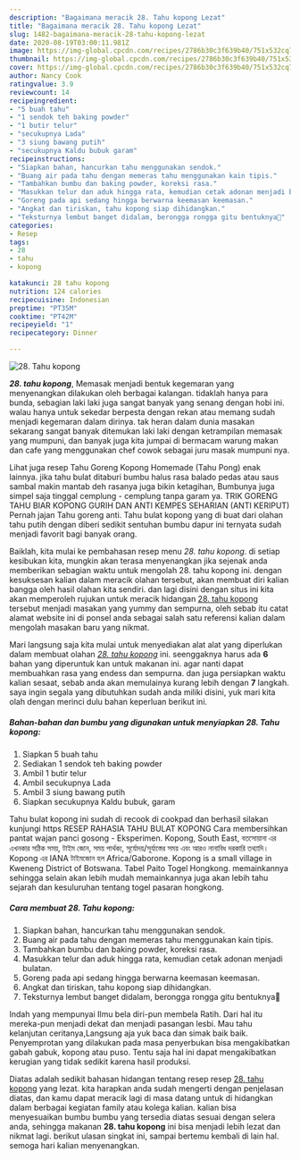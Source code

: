 ```yaml
---
description: "Bagaimana meracik 28. Tahu kopong Lezat"
title: "Bagaimana meracik 28. Tahu kopong Lezat"
slug: 1482-bagaimana-meracik-28-tahu-kopong-lezat
date: 2020-08-19T03:00:11.981Z
image: https://img-global.cpcdn.com/recipes/2786b30c3f639b40/751x532cq70/28-tahu-kopong-foto-resep-utama.jpg
thumbnail: https://img-global.cpcdn.com/recipes/2786b30c3f639b40/751x532cq70/28-tahu-kopong-foto-resep-utama.jpg
cover: https://img-global.cpcdn.com/recipes/2786b30c3f639b40/751x532cq70/28-tahu-kopong-foto-resep-utama.jpg
author: Nancy Cook
ratingvalue: 3.9
reviewcount: 14
recipeingredient:
- "5 buah tahu"
- "1 sendok teh baking powder"
- "1 butir telur"
- "secukupnya Lada"
- "3 siung bawang putih"
- "secukupnya Kaldu bubuk garam"
recipeinstructions:
- "Siapkan bahan, hancurkan tahu menggunakan sendok."
- "Buang air pada tahu dengan memeras tahu menggunakan kain tipis."
- "Tambahkan bumbu dan baking powder, koreksi rasa."
- "Masukkan telur dan aduk hingga rata, kemudian cetak adonan menjadi bulatan."
- "Goreng pada api sedang hingga berwarna keemasan keemasan."
- "Angkat dan tiriskan, tahu kopong siap dihidangkan."
- "Teksturnya lembut banget didalam, berongga rongga gitu bentuknya🤤"
categories:
- Resep
tags:
- 28
- tahu
- kopong

katakunci: 28 tahu kopong 
nutrition: 124 calories
recipecuisine: Indonesian
preptime: "PT35M"
cooktime: "PT42M"
recipeyield: "1"
recipecategory: Dinner

---
```



![28. Tahu kopong](https://img-global.cpcdn.com/recipes/2786b30c3f639b40/751x532cq70/28-tahu-kopong-foto-resep-utama.jpg)

<b><i>28. tahu kopong</i></b>, Memasak menjadi bentuk kegemaran yang menyenangkan dilakukan oleh berbagai kalangan. tidaklah hanya para bunda, sebagian laki laki juga sangat banyak yang senang dengan hobi ini. walau hanya untuk sekedar berpesta dengan rekan atau memang sudah menjadi kegemaran dalam dirinya. tak heran dalam dunia masakan sekarang sangat banyak ditemukan laki laki dengan ketrampilan memasak yang mumpuni, dan banyak juga kita jumpai di bermacam warung makan dan cafe yang menggunakan chef cowok sebagai juru masak mumpuni nya.

Lihat juga resep Tahu Goreng Kopong Homemade (Tahu Pong) enak lainnya. jika tahu bulat ditaburi bumbu halus rasa balado pedas atau saus sambal makin mantab deh rasanya juga bikin ketagihan, Bumbunya juga simpel saja tinggal cemplung - cemplung tanpa garam ya. TRIK GORENG TAHU BIAR KOPONG GURIH DAN ANTI KEMPES SEHARIAN (ANTI KERIPUT) Pernah jajan Tahu goreng anti. Tahu bulat kopong yang di buat dari olahan tahu putih dengan diberi sedikit sentuhan bumbu dapur ini ternyata sudah menjadi favorit bagi banyak orang.

Baiklah, kita mulai ke pembahasan resep menu <i>28. tahu kopong</i>. di setiap kesibukan kita, mungkin akan terasa menyenangkan jika sejenak anda memberikan sebagian waktu untuk mengolah 28. tahu kopong ini. dengan kesuksesan kalian dalam meracik olahan tersebut, akan membuat diri kalian bangga oleh hasil olahan kita sendiri. dan lagi disini dengan situs ini kita akan memperoleh rujukan untuk meracik hidangan <u>28. tahu kopong</u> tersebut menjadi masakan yang yummy dan sempurna, oleh sebab itu catat alamat website ini di ponsel anda sebagai salah satu referensi kalian dalam mengolah masakan baru yang nikmat.


Mari langsung saja kita mulai untuk menyediakan alat alat yang diperlukan dalam membuat olahan <u><i>28. tahu kopong</i></u> ini. seenggaknya harus ada <b>6</b> bahan yang diperuntuk kan untuk makanan ini. agar nanti dapat membuahkan rasa yang endess dan sempurna. dan juga persiapkan waktu kalian sesaat, sebab anda akan memulainya kurang lebih dengan <b>7</b> langkah. saya ingin segala yang dibutuhkan sudah anda miliki disini, yuk mari kita olah dengan merinci dulu bahan keperluan berikut ini.

<!--inarticleads1-->

##### Bahan-bahan dan bumbu yang digunakan untuk menyiapkan 28. Tahu kopong:

1. Siapkan 5 buah tahu
1. Sediakan 1 sendok teh baking powder
1. Ambil 1 butir telur
1. Ambil secukupnya Lada
1. Ambil 3 siung bawang putih
1. Siapkan secukupnya Kaldu bubuk, garam


Tahu bulat kopong ini sudah di recook di cookpad dan berhasil silakan kunjungi https RESEP RAHASIA TAHU BULAT KOPONG Cara membersihkan pantat wajan panci gosong - Eksperimen. Kopong, South East, বতসোয়ানা এর এখনকার সঠিক সময়, টাইম জোন, সময় পার্থক্য, সূর্যোদয়/সূর্যাস্তের সময় এবং আরও নানাবিধ দরকারি তথ্যাদি। Kopong এর IANA টাইমজোন হল Africa/Gaborone. Kopong is a small village in Kweneng District of Botswana. Tabel Paito Togel Hongkong. memainkannya sehingga selain akan lebih mudah memainkannya juga akan lebih tahu sejarah dan kesuluruhan tentang togel pasaran hongkong. 

<!--inarticleads2-->

##### Cara membuat 28. Tahu kopong:

1. Siapkan bahan, hancurkan tahu menggunakan sendok.
1. Buang air pada tahu dengan memeras tahu menggunakan kain tipis.
1. Tambahkan bumbu dan baking powder, koreksi rasa.
1. Masukkan telur dan aduk hingga rata, kemudian cetak adonan menjadi bulatan.
1. Goreng pada api sedang hingga berwarna keemasan keemasan.
1. Angkat dan tiriskan, tahu kopong siap dihidangkan.
1. Teksturnya lembut banget didalam, berongga rongga gitu bentuknya🤤


Indah yang mempunyai Ilmu bela diri-pun membela Ratih. Dari hal itu mereka-pun menjadi dekat dan menjadi pasangan lesbi. Mau tahu kelanjutan ceritanya,Langsung aja yuk baca dan simak baik baik. Penyemprotan yang dilakukan pada masa penyerbukan bisa mengakibatkan gabah gabuk, kopong atau puso. Tentu saja hal ini dapat mengakibatkan kerugian yang tidak sedikit karena hasil produksi. 

Diatas adalah sedikit bahasan hidangan tentang resep resep <u>28. tahu kopong</u> yang lezat. kita harapkan anda sudah mengerti dengan penjelasan diatas, dan kamu dapat meracik lagi di masa datang untuk di hidangkan dalam berbagai kegiatan family atau kolega kalian. kalian bisa menyesuaikan bumbu bumbu yang tersedia diatas sesuai dengan selera anda, sehingga makanan <b>28. tahu kopong</b> ini bisa menjadi lebih lezat dan nikmat lagi. berikut ulasan singkat ini, sampai bertemu kembali di lain hal. semoga hari kalian menyenangkan.

